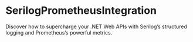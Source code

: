 # SerilogPrometheusIntegration
Discover how to supercharge your .NET Web APIs with Serilog’s structured logging and Prometheus’s powerful metrics.
